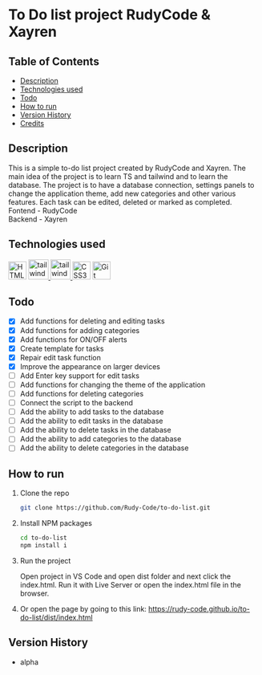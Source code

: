 # To Do list project RudyCode & Xayren

## Table of Contents

- [Description](#description)
- [Technologies used](#technologies-used)
- [Todo](#todo)
- [How to run](#how-to-run)
- [Version History](#version-history)
- [Credits](#credits)

## Description

<!-- ![product-screenshot] -->

This is a simple to-do list project created by RudyCode and Xayren. The main idea of the project is to learn TS and tailwind and to learn the database. The project is to have a database connection, settings panels to change the application theme, add new categories and other various features. Each task can be edited, deleted or marked as completed.
Fontend - RudyCode <br>
Backend - Xayren

## Technologies used

<a href="https://developer.mozilla.org/en-US/docs/Glossary/HTML5" target="_blank" rel="noreferrer"><img src="https://raw.githubusercontent.com/danielcranney/readme-generator/main/public/icons/skills/html5-colored.svg" width="36" height="36" alt="HTML5" /></a>
<a href="https://tailwindcss.com/" target="_blank" rel="noreferrer">
<img src="https://raw.githubusercontent.com/danielcranney/readme-generator/main/public/icons/skills/tailwindcss-colored.svg" alt="tailwind css" width="40" height="40"/>
</a>
<a href="https://www.typescriptlang.org/" target="_blank" rel="noreferrer">
<img src="https://raw.githubusercontent.com/danielcranney/readme-generator/main/public/icons/skills/typescript-colored.svg" alt="tailwind css" width="40" height="40"/>
</a>
<a href="https://www.w3.org/TR/CSS/#css" target="_blank" rel="noreferrer"><img src="https://raw.githubusercontent.com/danielcranney/readme-generator/main/public/icons/skills/css3-colored.svg" width="36" height="36" alt="CSS3" /></a>
<a href="https://git-scm.com/" target="_blank" rel="noreferrer"><img src="https://raw.githubusercontent.com/danielcranney/readme-generator/main/public/icons/skills/git-colored.svg" width="36" height="36" alt="Git" /></a>

## Todo

- [x] Add functions for deleting and editing tasks
- [x] Add functions for adding categories
- [x] Add functions for ON/OFF alerts
- [x] Create template for tasks
- [x] Repair edit task function
- [x] Improve the appearance on larger devices
- [ ] Add Enter key support for edit tasks
- [ ] Add functions for changing the theme of the application
- [ ] Add functions for deleting categories
- [ ] Connect the script to the backend
- [ ] Add the ability to add tasks to the database
- [ ] Add the ability to edit tasks in the database
- [ ] Add the ability to delete tasks in the database
- [ ] Add the ability to add categories to the database
- [ ] Add the ability to delete categories in the database

## How to run

1. Clone the repo
   ```sh
   git clone https://github.com/Rudy-Code/to-do-list.git
   ```
2. Install NPM packages

   ```sh
   cd to-do-list
   npm install i
   ```

3. Run the project

   Open project in VS Code and open dist folder and next click the index.html. Run it with Live Server or open the index.html file in the browser.

4. Or open the page by going to this link: <a href="https://rudy-code.github.io/to-do-list/dist/index.html"> https://rudy-code.github.io/to-do-list/dist/index.html </a>

## Version History

- alpha

<!-- ## Credits -->

[product-screenshot]: dist/img/img.png
